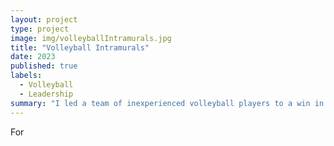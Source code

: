 ```yaml
---
layout: project
type: project
image: img/volleyballIntramurals.jpg
title: "Volleyball Intramurals"
date: 2023
published: true
labels:
  - Volleyball
  - Leadership
summary: "I led a team of inexperienced volleyball players to a win in our intramurals league."
---
```


For
